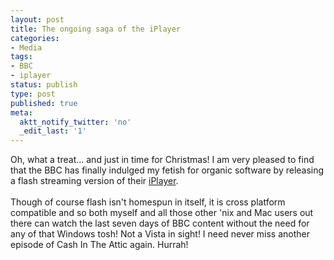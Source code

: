 ```yaml
---
layout: post
title: The ongoing saga of the iPlayer
categories:
- Media
tags:
- BBC
- iplayer
status: publish
type: post
published: true
meta:
  aktt_notify_twitter: 'no'
  _edit_last: '1'
---
```

Oh, what a treat... and just in time for Christmas! I am very pleased to find that the BBC has finally indulged my fetish for organic software by releasing a flash streaming version of their <a href="http://www.bbc.co.uk/iplayer">iPlayer</a>.<br /><br />Though of course flash isn't homespun in itself, it is cross platform compatible and so both myself and all those  other 'nix and Mac users out there can watch the last seven days of BBC content without the need for any of that Windows tosh! Not a Vista in sight! I need never miss another episode of Cash In The Attic again. Hurrah!
